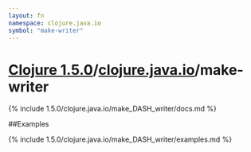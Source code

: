 ```yaml
---
layout: fn
namespace: clojure.java.io
symbol: "make-writer"
---
```


# [Clojure 1.5.0](../../)/[clojure.java.io](../)/make-writer

{% include 1.5.0/clojure.java.io/make_DASH_writer/docs.md %}

##Examples

{% include 1.5.0/clojure.java.io/make_DASH_writer/examples.md %}

